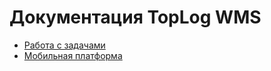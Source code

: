 # Документация TopLog WMS
* [Работа с задачами](aspro-guides/task/task-guide.md)
* [Мобильная платформа](mobile-client/mobile-client-dev-guide.md)
